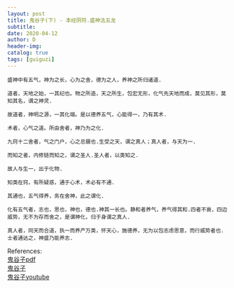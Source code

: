 ```yaml
--- 
layout: post
title: 鬼谷子(下) - 本经阴符.盛神法五龙
subtitle:
date: 2020-04-12
author: D
header-img:
catalog: true
tags: [guiguzi]
---
```


```
盛神中有五气，神为之长，心为之舍，德为之人，养神之所归诸道.
```
>

```
道者，天地之始，一其纪也。物之所造，天之所生，包宏无形，化气先天地而成，莫见其形，莫知其名，谓之神灵.
```
```
故道者，神明之源，一其化端。是以德养五气，心能得一，乃有其术.
```
```
术者，心气之道。所由舍者，神乃为之化.
```
```
九窍十二舍者，气之门户，心之总摄也.生受之天，谓之真人；真人者，与天为一.
```
```
而知之者，内修链而知之，谓之圣人.圣人者，以类知之.
```
```
故人与生一，出于化物.
```
```
知类在窍，有所疑惑，通于心术，术必有不通.
```
```
其通也，五气得养，务在舍神，此之谓化.
```
```
化有五气者，志也，思也，神也，德也.神其一长也。静和者养气，养气得其和.四者不衰，四边威势，无不为存而舍之，是谓神化，归于身谓之真人.
```
```
真人者，同天而合道，执一而养产万类，怀天心，施德养，无为以包志虑思意，而行威势者也. 士者通达之，神盛乃能养志.
```

References:<br>
[鬼谷子pdf](/assests/guiguzi.pdf)<br>
[鬼谷子](https://ctext.org/wiki.pl?if=en&res=326505&remap=gb)<br>
[鬼谷子youtube](https://www.youtube.com/watch?v=kjn8nr849Ro)<br>
